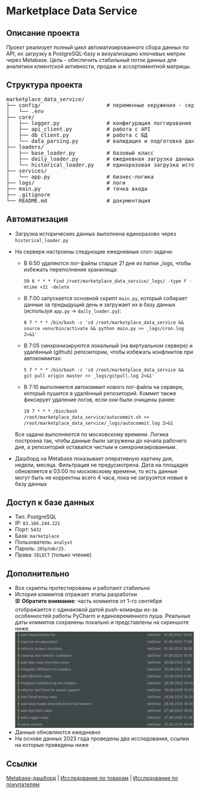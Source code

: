 # Marketplace Data Service

## Описание проекта
Проект реализует полный цикл автоматизированного сбора данных по API, их загрузку в PostgreSQL-базу и визуализацию ключевых метрик через Metabase.
Цель - обеспечить стабильный поток данных для аналитики клиентской активности, продаж и ассортиментной матрицы.

## Структура проекта
<pre>
marketplace_data_service/
├── config/                     # переменные окружения - скрыта
│   └── .env
├── core/
│   ├── logger.py               # конфигурация логгирования
│   ├── api_client.py           # работа с API
│   ├── db_client.py            # работа с БД
│   └── data_parsing.py         # валидация и подготовка данных
├── loaders/
│   ├── base_loader.py          # базовый класс
│   ├── daily_loader.py         # ежедневная загрузка данных (`cron` в 07:00)
│   └── historical_loader.py    # единоразовая загрузка исторических данных
├── services/
│   └── app.py                  # бизнес-логика
├── logs/                       # логи
├── main.py                     # точка входа
├── .gitignore
└── README.md                   # документация
</pre>

## Автоматизация
- Загрузка исторических данных выполнена единоразово через `historical_loader.py`
- На сервере настроены следующие ежедневные cron-задачи:

  - В 6:50 удаляются лог-файлы старше 21 дня из папки _logs, чтобы избежать переполнения хранилища: 
    ```
    50 6 * * * find /root/marketplace_data_service/_logs/ -type f -mtime +21 -delete
    ```
  - В 7:00 запускается основной скрипт `main.py`, который собирает данные за предыдущий день и загружает их в базу данных (используя `app.py` -> `daily_loader.py`):
    ```
    0 7 * * * /bin/bash -c 'cd /root/marketplace_data_service && source venv/bin/activate && python main.py >> _logs/cron.log 2>&1'
    ```
  - В 7:05 cинхронизируются локальный (на виртуальном сервере) и удалённый (github) репозитории, чтобы избежать конфликтов при автокоммитах:
    ```
    5 7 * * * /bin/bash -c 'cd /root/marketplace_data_service && git pull origin master >> _logs/gitpull.log 2>&1'
    ```
  - В 7:10 выполняется автокоммит нового лог-файла на сервере, который пушится в удалённый репозиторий. Коммит также фиксирует удаление логов, если они были очищены ранее:
    ```
    10 7 * * * /bin/bash /root/marketplace_data_service/autocommit.sh >> /root/marketplace_data_service/_logs/autocommit.log 2>&1
    ```
  Все задачи выполняются по московскому времени. Логика построена так, чтобы данные были загружены до начала рабочего дня, а репозиторий оставался чистым и синхронизированным.
- Дашборд на Metabase показывает оперативную картину дня, недели, месяца. Фильтрация не предусмотрена. Дата на площадке обновляется в 03:00 по московскому времени, то есть данные могут быть не корректны всего 4 часа, пока не загрузятся новые в базу данных

## Доступ к базе данных
- Тип: PostgreSQL  
- IP: `83.166.244.221`  
- Порт: `5432`  
- База: `marketplace`  
- Пользователь: `analyst`  
- Пароль: `20Sptmbr25.`  
- Права: `SELECT` (только чтение)

## Дополнительно
- Все скрипты протестированы и работают стабильно  
- История коммитов отражает этапы разработки    
  🟥 **Обратите внимание**: часть коммитов от 1-го сентября отображается с одинаковой датой push-команды из-за особенностей работы PyCharm и единовременного пуша. Реальные даты коммитов сохранены локально и представлены на скриншоте ниже.
  ![Коммит-таймлайн](commit_dates.png)
- Данные обновляются ежедневно  
- На основе данных 2023 года проведены два исследования, ссылки на которые приведены ниже

## Ссылки
[Metabase-дашборд](http://83.166.244.221:3000/public/dashboard/c4e62357-2861-42db-b9d4-6bf64ccd2b77) | 
[Исследование по товарам](https://colab.research.google.com/drive/1-GgtkfiF23Pc9EeZYgR2-GmeUNEbq5ZA?usp=sharing) | 
[Исследование по покупателям](https://colab.research.google.com/drive/1-FAPSTy9I-4TeSSNBaZD7iRkvyxZQkHm?usp=sharing)


